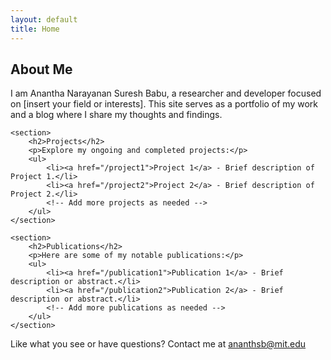 ```yaml
---
layout: default
title: Home
---
```


<main>
    <section>
        <h2>About Me</h2>
        <p>I am Anantha Narayanan Suresh Babu, a researcher and developer focused on [insert your field or interests]. This site serves as a portfolio of my work and a blog where I share my thoughts and findings.</p>
    </section>

    <section>
        <h2>Projects</h2>
        <p>Explore my ongoing and completed projects:</p>
        <ul>
            <li><a href="/project1">Project 1</a> - Brief description of Project 1.</li>
            <li><a href="/project2">Project 2</a> - Brief description of Project 2.</li>
            <!-- Add more projects as needed -->
        </ul>
    </section>

    <section>
        <h2>Publications</h2>
        <p>Here are some of my notable publications:</p>
        <ul>
            <li><a href="/publication1">Publication 1</a> - Brief description or abstract.</li>
            <li><a href="/publication2">Publication 2</a> - Brief description or abstract.</li>
            <!-- Add more publications as needed -->
        </ul>
    </section>
</main>

<footer>
    <p>Like what you see or have questions? Contact me at <a href="ananthsb@mit.edu">ananthsb@mit.edu</a></p>
</footer>
